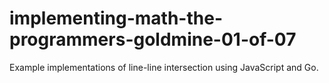 # implementing-math-the-programmers-goldmine-01-of-07
Example implementations of line-line intersection using JavaScript and Go.
